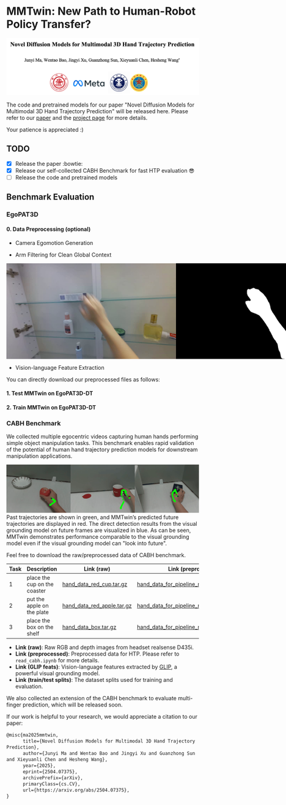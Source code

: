 # MMTwin: New Path to Human-Robot Policy Transfer?

<img src="https://github.com/IRMVLab/MMTwin/blob/main/docs/title_page.png" />

The code and pretrained models for our paper "Novel Diffusion Models for Multimodal 3D Hand Trajectory Prediction" will be released here. Please refer to our [paper](https://arxiv.org/abs/2504.07375) and the [project page](https://irmvlab.github.io/mmtwin.github.io) for more details.

Your patience is appreciated :)


## TODO
- [x] Release the paper  :bowtie:
- [x] Release our self-collected CABH Benchmark for fast HTP evaluation :sunglasses:	
- [ ] Release the code and pretrained models

## Benchmark Evaluation

### EgoPAT3D

#### 0. Data Preprocessing (optional)

* Camera Egomotion Generation

* Arm Filtering for Clean Global Context

<div style="display: flex; justify-content: space-between; width: 100%;">
  <img src="./docs/raw_image.png" style="height: 250px; object-fit: contain; flex: 1;" />
  <img src="./docs/arm_mask.png" style="height: 250px; object-fit: contain; flex: 1;" />
  <img src="./docs/filtered_pc.png" style="height: 250px; object-fit: contain; flex: 1;" />
</div>



* Vision-language Feature Extraction

You can directly download our preprocessed files as follows:

#### 1. Test MMTwin on EgoPAT3D-DT


#### 2. Train MMTwin on EgoPAT3D-DT






### CABH Benchmark

We collected multiple egocentric videos capturing human hands performing simple object manipulation tasks. This benchmark enables rapid validation of the potential of human hand trajectory prediction models for downstream manipulation applications.​​

![](https://github.com/IRMVLab/MMTwin/blob/main/docs/pred_combined.gif)
Past trajectories are shown in green, and MMTwin’s predicted future trajectories are displayed in red. The direct detection results from the visual grounding model on future frames are visualized in blue. As can be seen, MMTwin demonstrates performance comparable to the visual grounding model even if the visual grounding model can "look into future".

Feel free to download the raw/preprocessed data of CABH benchmark.

| Task | Description | Link (raw) | Link (preprocessed) | Link (GLIP feats) | Link (train/test splits) |
|----------|----------|----------|----------|----------|----------|
|    1     |    place the cup on the coaster     |    [hand_data_red_cup.tar.gz](https://pan.sjtu.edu.cn/web/share/921173eaddd9f64c609b78bcd0314174)  |  [hand_data_for_pipeline_mask_redcup.tar.gz](https://pan.sjtu.edu.cn/web/share/56557c9526a9c2faa37150e8eeb1bca3)   | [glip_feats_redcup.tar.gz](https://pan.sjtu.edu.cn/web/share/1cef4958eea97fe41c889111095c18d5)  |  [train_split.txt](https://pan.sjtu.edu.cn/web/share/f9fa399422307f7b3e32bed2f534c8ff)/[test_split.txt](https://pan.sjtu.edu.cn/web/share/548b44a2fbfc0795020d7e51d8b52aa6)    |
|    2     |    put the apple on the plate     |    [hand_data_red_apple.tar.gz](https://pan.sjtu.edu.cn/web/share/ff0e36b5db1e0192d64d5cbfb5597b5c)    |  [hand_data_for_pipeline_mask_redapple.tar.gz](https://pan.sjtu.edu.cn/web/share/064b9fe4e5acaca3408e1293a27eae35)   | [glip_feats_redapple.tar.gz](https://pan.sjtu.edu.cn/web/share/eba393250a4c960a46cb566aaa88c10c)   | [train_split.txt](https://pan.sjtu.edu.cn/web/share/51236f59c34741084eef0e13378ca6ce)/[test_split.txt](https://pan.sjtu.edu.cn/web/share/8eeca488c3212e210b1be65ca25fd128)   |
|    3     |    place the box on the shelf     |    [hand_data_box.tar.gz](https://pan.sjtu.edu.cn/web/share/898718217ac4b8f0640578e38f04b8d2)     |  [hand_data_for_pipeline_mask_box.tar.gz](https://pan.sjtu.edu.cn/web/share/56cacb8a5a65dd71dd6cf304bc6e3f19)   |  [glip_feats_box.tar.gz](https://pan.sjtu.edu.cn/web/share/13b67a41937e61f8048a2a805290834f)  | [train_split.txt](https://pan.sjtu.edu.cn/web/share/338844753b5023ff588f68030226eef9)/[test_split.txt](https://pan.sjtu.edu.cn/web/share/7bcd035fbbb4cff348ab9cbe5d59114f)  |



* **Link (raw)**: Raw RGB and depth images from headset realsense D435i.
* **Link (preprocessed)**: Preprocessed data for HTP. Please refer to `read_cabh.ipynb` for more details.
* **Link (GLIP feats)**: Vision-language features extracted by [GLIP](https://github.com/microsoft/GLIP), a powerful visual grounding model.
* **Link (train/test splits)**: The dataset splits used for training and evaluation.

We also collected an extension of the CABH benchmark to evaluate multi-finger prediction, which will be released soon.

If our work is helpful to your research, we would appreciate a citation to our paper:

```
@misc{ma2025mmtwin,
      title={Novel Diffusion Models for Multimodal 3D Hand Trajectory Prediction}, 
      author={Junyi Ma and Wentao Bao and Jingyi Xu and Guanzhong Sun and Xieyuanli Chen and Hesheng Wang},
      year={2025},
      eprint={2504.07375},
      archivePrefix={arXiv},
      primaryClass={cs.CV},
      url={https://arxiv.org/abs/2504.07375}, 
}
```
